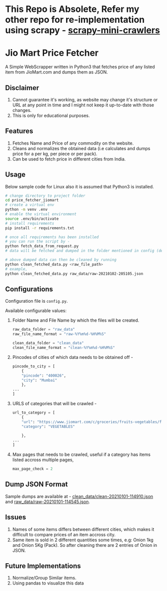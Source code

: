 # This Repo is Absolete, Refer my other repo for re-implementation using scrapy - [scrapy-mini-crawlers](https://github.com/gauthamchettiar/scrapy-mini-crawlers)

# Jio Mart Price Fetcher
A Simple WebScrapper written in Python3 that fetches price of any listed item from JioMart.com and dumps them as JSON.

## Disclaimer
1. Cannot guarantee it's working, as website may change it's structure or URL at any point in time and I might not keep it up-to-date with those changes.
2. This is only for educational purposes.

## Features
1. Fetches Name and Price of any commodity on the website.
2. Cleans and normalizes the obtained data (i.e calculates and dumps price for a per kg, per piece or per pack).
3. Can be used to fetch price in different cities from India.

## Usage
Below sample code for Linux also it is assumed that Python3 is installed.    
```bash
# change directory to project folder
cd price_fetcher_jiomart
# create a virtual env
python -m venv .env
# enable the virtual environment
source .env/bin/activate
# install requirements
pip install -r requirements.txt

# once all requirements has been installed
# you can run the script by -
python fetch_data_from_request.py
# data will be fetched and dumped in the folder mentioned in config (default: raw_data)

# above dumped data can then be cleaned by running
python clean_fetched_data.py <raw_file_path>
# example,
python clean_fetched_data.py raw_data/raw-20210102-205105.json
```

## Configurations
Configuration file is `config.py`.  

Available configurable values:
1. Folder Name and File Name by which the files will be created.
    ```python
    raw_data_folder = "raw_data"
    raw_file_name_format = "raw-%Y%m%d-%H%M%S"

    clean_data_folder = "clean_data"
    clean_file_name_format = "clean-%Y%m%d-%H%M%S"
    ```
2. Pincodes of cities of which data needs to be obtained off -
    ```python
    pincode_to_city = [
        {
        "pincode": "400026",
        "city": "Mumbai"
        },
    ...
    ]
    ```
3. URLS of categories that will be crawled -
    ```python
    url_to_category = [
        {
        "url": "https://www.jiomart.com/c/groceries/fruits-vegetables/fresh-vegetables/229",
        "category": "VEGETABLES"
        
        },
    ...
    ]
    ```
4. Max pages that needs to be crawled, useful if a category has items listed accross multiple pages,
    ```python
    max_page_check = 2
    ```

## Dump JSON Format
Sample dumps are available at - [clean_data/clean-20210101-114910.json](clean_data/clean-20210101-114910.json) and [raw_data/raw-20210101-114545.json](raw_data/raw-20210101-114545.json).

## Issues
1. Names of some items differs between different cities, which makes it difficult to compare prices of an item accross city.
2. Same item is sold in 2 different quantities some times, e.g: Onion 1kg and Onion 5Kg (Pack). So after cleaning there are 2 entries of Onion in JSON.

## Future Implementations
1. Normalize/Group Similar items.
2. Using pandas to visualize this data
